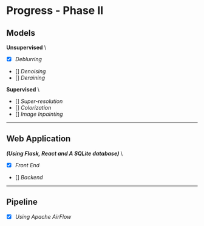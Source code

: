 # Progress - Phase II

## Models 
**Unsupervised** \
- [x] *Deblurring* 
- [] *Denoising* 
- [] *Deraining* 

**Supervised** \
- [] *Super-resolution* 
- [] *Colorization* 
- [] *Image Inpainting* 

-----

## Web Application 
***(Using Flask, React and A SQLite database)*** \
- [x] *Front End* 
- [] *Backend* 

-----

## Pipeline 
- [x] *Using Apache AirFlow* 
